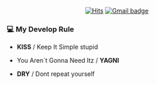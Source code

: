 
<div align=center>  

[![Hits](https://hits.seeyoufarm.com/api/count/incr/badge.svg?url=https%3A%2F%2Fgithub.com%2Fhyojaekim)](https://hits.seeyoufarm.com)
[![Gmail badge](https://img.shields.io/badge/-Gmail-d14836?style=flat&logo=Gmail&logoColor=white&link=mailto:leek71358@gmail.com)](mailto:leek71358@gmail.com)

</div>



### 💻 My Develop Rule
* **KISS** / Keep It Simple stupid

* You Aren`t Gonna Need Itz / **YAGNI**

* **DRY** / Dont repeat yourself
